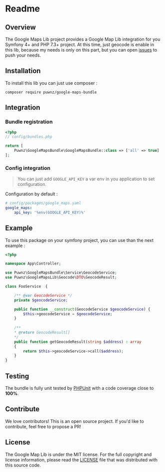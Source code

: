 # Readme

## Overview

The Google Maps Lib project provides a Google Map Lib integration for you Symfony 4+ and PHP 7.3+ project. At this time, just geocode is enable in this lib, because my needs is only on this part, but you can open [issues](/issues) to push your needs.

## Installation

To install this lib you can just use composer :

```
composer require puwnz/google-maps-bundle
```

## Integration

### Bundle registration

```php
<?php
// config/bundles.php

return [
    Puwnz\GoogleMapsBundle\GoogleMapsBundle::class => ['all' => true]
];
```

### Config integration

> You can just add `GOOGLE_API_KEY` a var env in you application to set configuration.

Configuration by default : 

```yaml
# config/packages/google_maps.yaml
google_maps:
    api_key: '%env(GOOGLE_API_KEY)%'
```

## Example

To use this package on your symfony project, you can use than the next example :

```php
<?php

namespace App\Controller;

use Puwnz\GoogleMapsBundle\Service\GeocodeService;
use Puwnz\GoogleMapsLib\Geocode\DTO\GeocodeResult;

class FooService  {

    /** @var GeocodeService */
    private $geocodeService;

    public function __construct(GeocodeService $geocodeService) {
        $this->geocodeService = $geocodeService;
    }
    
    /**
    * @return GeocodeResult[]
    */
    public function getGeocodeResult(string $address) : array
    {
        return $this->geocodeService->call($address);
    }
}
```

## Testing

The bundle is fully unit tested by [PHPUnit](http://www.phpunit.de/) with a code coverage close to **100%**.

## Contribute

We love contributors! This is an open source project. If you'd like to contribute, feel free to propose a PR!

## License

The Google Map Lib is under the MIT license. For the full copyright and license information, please read the
[LICENSE](/LICENSE) file that was distributed with this source code.
